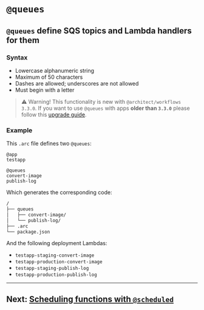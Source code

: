 # `@queues`

## `@queues` define SQS topics and Lambda handlers for them

### Syntax
- Lowercase alphanumeric string
- Maximum of 50 characters
- Dashes are allowed; underscores are not allowed
- Must begin with a letter

> ⚠️ Warning! This functionality is new with `@architect/workflows 3.3.0`. If you want to use `@queues` with apps **older than `3.3.0`** please follow this [upgrade guide](/guides/upgrade).

### Example

This `.arc` file defines two `@queues`:

```arc
@app
testapp

@queues
convert-image
publish-log
```

Which generates the corresponding code:

```bash
/
├── queues
│   ├── convert-image/
│   └── publish-log/
├── .arc
└── package.json
```

And the following deployment Lambdas:

- `testapp-staging-convert-image`
- `testapp-production-convert-image`
- `testapp-staging-publish-log`
- `testapp-production-publish-log`

---

## Next: [Scheduling functions with `@scheduled`](/reference/scheduled)

